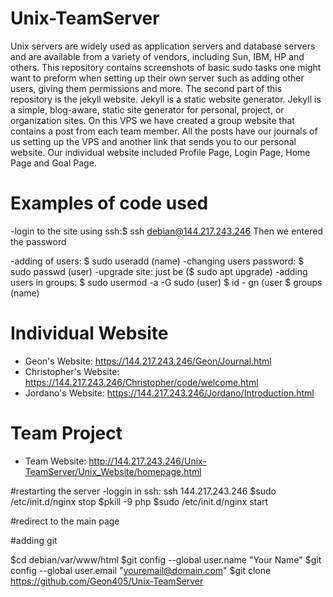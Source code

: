 # Unix-TeamServer

Unix servers are widely used as application servers and database servers and are available from a variety of vendors, including Sun, IBM, HP and others. This repository contains screenshots of basic sudo tasks one might want to preform when setting up their own server such as adding other users, giving them permissions and more. 
The second part of this repository is the jekyll website. Jekyll is a static website generator. Jekyll is a simple, blog-aware, static site generator for personal, project, or organization sites. On this VPS we have created a group website that contains a post from each team member. All the posts have our journals of us setting up the VPS and another link that sends you to our personal website. Our individual website included Profile Page, Login Page, Home Page and Goal Page. 

# Examples of code used
-login to the site using ssh:$ ssh debian@144.217.243.246
Then we entered the password

-adding of users: $ sudo useradd (name)
-changing users password: $ sudo passwd (user)
-upgrade site:
just be ($ sudo apt upgrade)
-adding users in groups:
$ sudo usermod -a -G sudo (user)
$ id - gn (user
$ groups (name)

# Individual Website

  * Geon's Website: https://144.217.243.246/Geon/Journal.html
  * Christopher's Website: https://144.217.243.246/Christopher/code/welcome.html
  * Jordano's Website: https://144.217.243.246/Jordano/Introduction.html

# Team Project

  * Team Website: http://144.217.243.246/Unix-TeamServer/Unix_Website/homepage.html


#restarting the server
-loggin in ssh: ssh 144.217.243.246
$sudo /etc/init.d/nginx stop
$pkill -9 php
$sudo /etc/init.d/nginx start

#redirect to the main page
<meta http-equiv="refresh" content="time; URL=new_url" />

#adding git

$cd debian/var/www/html
$git config --global user.name "Your Name"
$git config --global user.email "youremail@domain.com"
$git clone https://github.com/Geon405/Unix-TeamServer
